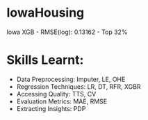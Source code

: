 # IowaHousing

Iowa XGB - RMSE(log): 0.13162 - Top 32%

# Skills Learnt:
- Data Preprocessing: Imputer, LE, OHE
- Regression Techniques: LR, DT, RFR, XGBR
- Accessing Quality: TTS, CV
- Evaluation Metrics: MAE, RMSE
- Extracting Insights: PDP 
